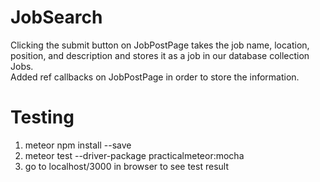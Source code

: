 # JobSearch
Clicking the submit button on JobPostPage takes the job name, location, position, and description and
stores it as a job in our database collection Jobs.  
Added ref callbacks on JobPostPage in order to store the information.

# Testing

1. meteor npm install --save
2. meteor test --driver-package practicalmeteor:mocha
3. go to localhost/3000 in browser to see test result
